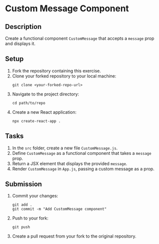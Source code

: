 # Custom Message Component

## Description
Create a functional component `CustomMessage` that accepts a `message` prop and displays it.

## Setup
1. Fork the repository containing this exercise.
2. Clone your forked repository to your local machine:
   ```
   git clone <your-forked-repo-url>
   ```
3. Navigate to the project directory:
   ```
   cd path/to/repo
   ```
4. Create a new React application:
   ```
   npx create-react-app .
   ```

## Tasks
1. In the `src` folder, create a new file `CustomMessage.js`.
2. Define `CustomMessage` as a functional component that takes a `message` prop.
3. Return a JSX element that displays the provided `message`.
4. Render `CustomMessage` in `App.js`, passing a custom message as a prop.

## Submission
1. Commit your changes:
   ```
   git add .
   git commit -m "Add CustomMessage component"
   ```
2. Push to your fork:
   ```
   git push
   ```
3. Create a pull request from your fork to the original repository.
